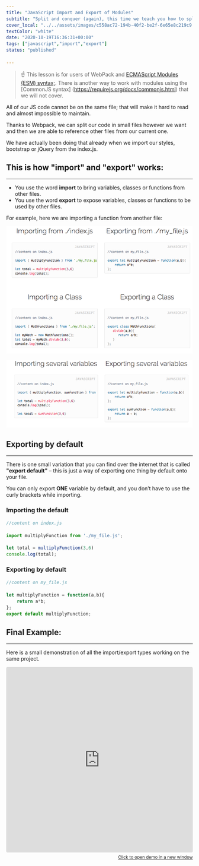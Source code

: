 ```yaml
---
title: "JavaScript Import and Export of Modules"
subtitle: "Split and conquer (again), this time we teach you how to split your code into several files to avoid GIT conflicts and to also be more organized, By the end of this lesson you will be able to dominate JavaScript import and exports."
cover_local: "../../assets/images/c558ac72-194b-40f2-be2f-6e65e8c219c9.png"
textColor: "white"
date: "2020-10-19T16:36:31+00:00"
tags: ["javascript","import","export"]
status: "published"

---
```


> :point_up: This lesson is for users of WebPack and [ECMAScript Modules (ESM) syntax;](https://nodejs.org/api/esm.html). There is another way to work with modules using the [CommonJS syntax] (https://requirejs.org/docs/commonjs.html) that we will not cover.

All of our JS code cannot be on the same file; that will make it hard to read and almost impossible to maintain.

Thanks to Webpack, we can split our code in small files however we want and then we are able to reference other files from our current one.

We have actually been doing that already when we import our styles, bootstrap or jQuery from the index.js.

## This is how "import" and "export" works:
***

+ You use the word **import** to bring variables, classes or functions from other files.
+ You use the word **export** to expose variables, classes or functions to be used by other files.

For example, here we are importing a function from another file:


![javascript import](../../assets/images/f7b8c75d-e7d4-481e-8346-b95d54a235f6.png)

![javascript import](../../assets/images/2cdb146a-d6f7-4591-96fc-e50aef07aca5.png)


## Exporting by default
***

There is one small variation that you can find over the internet that is called **"export default"** – this is just a way of exporting one thing by default onto your file.

You can only export **ONE** variable by default, and you don’t have to use the curly brackets while importing.

### Importing the default

```javascript
//content on index.js 

import multiplyFunction from './my_file.js';

let total = multiplyFunction(3,6)
console.log(total);
```

### Exporting by default

```javascript
//content on my_file.js 

let multiplyFunction = function(a,b){
    return a*b;
};
export default multiplyFunction;
```



## Final Example:
***

Here is a small demonstration of all the import/export types working on the same project.

<iframe src="https://codesandbox.io/embed/218y1prppj?hidenavigation=1" style="width:100%; height:500px; border:0; border-radius: 4px; overflow:hidden;" sandbox="allow-modals allow-forms allow-popups allow-scripts allow-same-origin"></iframe>

<div align="right"><small><a href="https://codesandbox.io/embed/218y1prppj?hidenavigation=1">Click to open demo in a new window</a></small></div>



